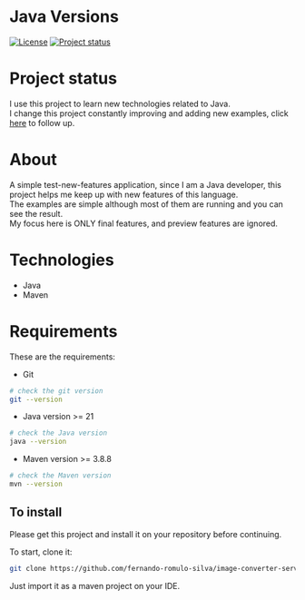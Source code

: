 # Java Versions

[![License](https://img.shields.io/badge/License-Apache%202.0-blue.svg)](https://opensource.org/licenses/Apache-2.0)
[![Project status](https://img.shields.io/badge/Project%20status-Maintenance-orange.svg)](https://img.shields.io/badge/Project%20status-Maintenance-orange.svg)

# Project status

I use this project to learn new technologies related to Java.<br />
I change this project constantly improving and adding new examples, click [here](docs/STATUS.md) to follow up.

# About

A simple test-new-features application, since I am a Java developer, this project helps me keep up with new features of this language.<br />
The examples are simple although most of them are running and you can see the result. <br />
My focus here is ONLY final features, and preview features are ignored.

# Technologies

- Java
- Maven

# Requirements

These are the requirements:

- Git

```bash
# check the git version
git --version
```

- Java version >= 21 

```bash
# check the Java version
java --version
```

- Maven version >= 3.8.8

```bash
# check the Maven version
mvn --version
```

## To install

Please get this project and install it on your repository before continuing.

To start, clone it:

```bash
git clone https://github.com/fernando-romulo-silva/image-converter-service
```

Just import it as a maven project on your IDE.
